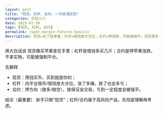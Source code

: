```yaml
---
layout: post
title: "现货、杠杆、合约，一次说清区别"
categories: 交易入门
date: 2025-01-30
tags: [现货, 杠杆, 合约]
permalink: /spot-margin-futures-basics/
description: 现货=买了就拿着；杠杆=借钱放大仓位；合约=押涨跌，可能被强平，风险更高。
---
```


用大白话说
现货像买苹果拿在手里；杠杆是借钱多买几斤；合约是押苹果涨跌，不拿实物，可能被强制平仓。

先解释
- 现货：用钱买币，买到就是你的；
- 杠杆：向平台借币/借钱放大仓位，涨了多赚，跌了也会多亏；
- 合约：押方向（做多/做空），按保证金交易，亏到一定程度会被强平。

结论（最重要）
新手只做“现货”；杠杆/合约属于高风险产品，先彻底理解再考虑。


